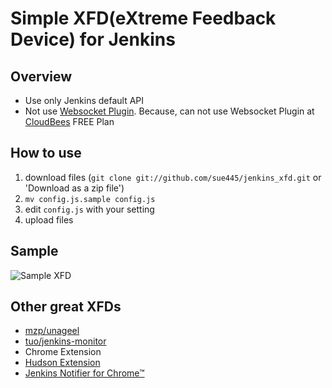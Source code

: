 # Simple XFD(eXtreme Feedback Device) for Jenkins
## Overview
* Use only Jenkins default API
 * Not use [Websocket Plugin](https://wiki.jenkins-ci.org/display/JENKINS/Websocket+Plugin). Because, can not use Websocket Plugin at [CloudBees](http://www.cloudbees.com/) FREE Plan

## How to use
1. download files (`git clone git://github.com/sue445/jenkins_xfd.git` or 'Download as a zip file')
2. `mv config.js.sample config.js`
3. edit `config.js` with your setting
4. upload files

## Sample
![Sample XFD](http://sue445.github.com/jenkins_xfd/sample.png)

## Other great XFDs
* [mzp/unageel](https://github.com/mzp/unageel/blob/master/xfd.html)
* [tuo/jenkins-monitor](https://github.com/tuo/jenkins-monitor)
* Chrome Extension
 * [Hudson Extension](https://chrome.google.com/webstore/detail/hudson-extension/hfncndbfmjmafoodaigpoicpbdfhhgdo)
 * [Jenkins Notifier for Chrome™](https://chrome.google.com/webstore/detail/jenkins-notifier-for-chro/mnjbjjllbclkpnebaddhkoonjelmiekm)
